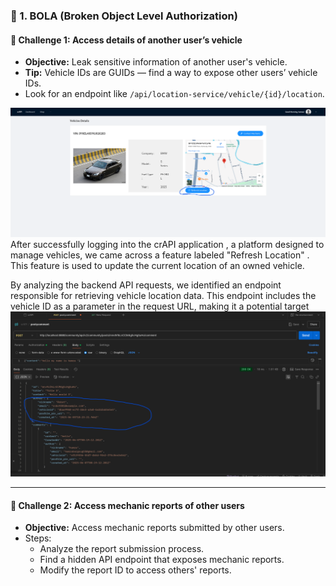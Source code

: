 
### 🔐 1. BOLA (Broken Object Level Authorization)

#### 🔎 Challenge 1: Access details of another user’s vehicle
- **Objective:** Leak sensitive information of another user's vehicle.
- **Tip:** Vehicle IDs are GUIDs — find a way to expose other users’ vehicle IDs.
- Look for an endpoint like `/api/location-service/vehicle/{id}/location`.

![image alt](https://github.com/BARGOUG/API_Testing/blob/main/Broken%20Object%20Level%20Authorization/get_location.png?raw=true)
After successfully logging into the crAPI application , a platform designed to manage vehicles, we came across a feature labeled "Refresh Location" . This feature is used to update the current location of an owned vehicle.

By analyzing the backend API requests, we identified an endpoint responsible for retrieving vehicle location data. This endpoint includes the vehicle ID as a parameter in the request URL, making it a potential target
![image alt](https://github.com/BARGOUG/API_Testing/blob/main/Broken%20Object%20Level%20Authorization/author_id.png?raw=true)



---




#### 🔎 Challenge 2: Access mechanic reports of other users
- **Objective:** Access mechanic reports submitted by other users.
- Steps:
  - Analyze the report submission process.
  - Find a hidden API endpoint that exposes mechanic reports.
  - Modify the report ID to access others' reports.

